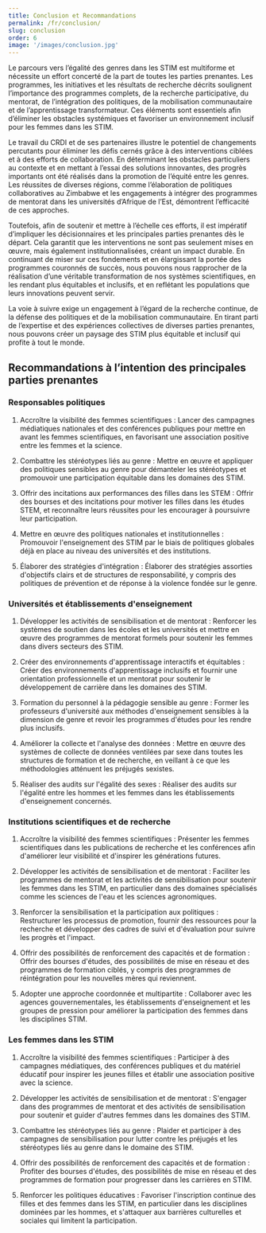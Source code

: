 ```yaml
---
title: Conclusion et Recommandations
permalink: /fr/conclusion/
slug: conclusion
order: 6
image: '/images/conclusion.jpg'
---
```


Le parcours vers l’égalité des genres dans les STIM est multiforme et nécessite un effort concerté de la part de toutes les parties prenantes. Les programmes, les initiatives et les résultats de recherche décrits soulignent l’importance des programmes complets, de la recherche participative, du mentorat, de l’intégration des politiques, de la mobilisation communautaire et de l’apprentissage transformateur. Ces éléments sont essentiels afin d’éliminer les obstacles systémiques et favoriser un environnement inclusif pour les femmes dans les STIM.

Le travail du CRDI et de ses partenaires illustre le potentiel de changements percutants pour éliminer les défis cernés grâce à des interventions ciblées et à des efforts de collaboration. En déterminant les obstacles particuliers au contexte et en mettant à l’essai des solutions innovantes, des progrès importants ont été réalisés dans la promotion de l’équité entre les genres. Les réussites de diverses régions, comme l’élaboration de politiques collaboratives au Zimbabwe et les engagements à intégrer des programmes de mentorat dans les universités d’Afrique de l’Est, démontrent l’efficacité de ces approches.

Toutefois, afin de soutenir et mettre à l’échelle ces efforts, il est impératif d’impliquer les décisionnaires et les principales parties prenantes dès le départ. Cela garantit que les interventions ne sont pas seulement mises en œuvre, mais également institutionnalisées, créant un impact durable. En continuant de miser sur ces fondements et en élargissant la portée des programmes couronnés de succès, nous pouvons nous rapprocher de la réalisation d’une véritable transformation de nos systèmes scientifiques, en les rendant plus équitables et inclusifs, et en reflétant les populations que leurs innovations peuvent servir. 

La voie à suivre exige un engagement à l’égard de la recherche continue, de la défense des politiques et de la mobilisation communautaire. En tirant parti de l’expertise et des expériences collectives de diverses parties prenantes, nous pouvons créer un paysage des STIM plus équitable et inclusif qui profite à tout le monde.

## Recommandations à l’intention des principales parties prenantes

### Responsables politiques

1. Accroître la visibilité des femmes scientifiques : Lancer des campagnes médiatiques nationales et des conférences publiques pour mettre en avant les femmes scientifiques, en favorisant une association positive entre les femmes et la science.

2. Combattre les stéréotypes liés au genre : Mettre en œuvre et appliquer des politiques sensibles au genre pour démanteler les stéréotypes et promouvoir une participation équitable dans les domaines des STIM.

3. Offrir des incitations aux performances des filles dans les STEM : Offrir des bourses et des incitations pour motiver les filles dans les études STEM, et reconnaître leurs réussites pour les encourager à poursuivre leur participation.

4. Mettre en œuvre des politiques nationales et institutionnelles : Promouvoir l'enseignement des STIM par le biais de politiques globales déjà en place au niveau des universités et des institutions.

5. Élaborer des stratégies d'intégration : Élaborer des stratégies assorties d'objectifs clairs et de structures de responsabilité, y compris des politiques de prévention et de réponse à la violence fondée sur le genre.

### Universités et établissements d'enseignement

1. Développer les activités de sensibilisation et de mentorat : Renforcer les systèmes de soutien dans les écoles et les universités et mettre en œuvre des programmes de mentorat formels pour soutenir les femmes dans divers secteurs des STIM.

2. Créer des environnements d'apprentissage interactifs et équitables : Créer des environnements d'apprentissage inclusifs et fournir une orientation professionnelle et un mentorat pour soutenir le développement de carrière dans les domaines des STIM.

3. Formation du personnel à la pédagogie sensible au genre : Former les professeurs d'université aux méthodes d'enseignement sensibles à la dimension de genre et revoir les programmes d'études pour les rendre plus inclusifs.

4. Améliorer la collecte et l'analyse des données : Mettre en œuvre des systèmes de collecte de données ventilées par sexe dans toutes les structures de formation et de recherche, en veillant à ce que les méthodologies atténuent les préjugés sexistes.

5. Réaliser des audits sur l'égalité des sexes : Réaliser des audits sur l'égalité entre les hommes et les femmes dans les établissements d'enseignement concernés.

### Institutions scientifiques et de recherche

1. Accroître la visibilité des femmes scientifiques : Présenter les femmes scientifiques dans les publications de recherche et les conférences afin d'améliorer leur visibilité et d'inspirer les générations futures.

2. Développer les activités de sensibilisation et de mentorat : Faciliter les programmes de mentorat et les activités de sensibilisation pour soutenir les femmes dans les STIM, en particulier dans des domaines spécialisés comme les sciences de l'eau et les sciences agronomiques.

3. Renforcer la sensibilisation et la participation aux politiques : Restructurer les processus de promotion, fournir des ressources pour la recherche et développer des cadres de suivi et d'évaluation pour suivre les progrès et l'impact.

4. Offrir des possibilités de renforcement des capacités et de formation : Offrir des bourses d'études, des possibilités de mise en réseau et des programmes de formation ciblés, y compris des programmes de réintégration pour les nouvelles mères qui reviennent.

5. Adopter une approche coordonnée et multipartite : Collaborer avec les agences gouvernementales, les établissements d'enseignement et les groupes de pression pour améliorer la participation des femmes dans les disciplines STIM.

### Les femmes dans les STIM

1. Accroître la visibilité des femmes scientifiques : Participer à des campagnes médiatiques, des conférences publiques et du matériel éducatif pour inspirer les jeunes filles et établir une association positive avec la science.

2. Développer les activités de sensibilisation et de mentorat : S'engager dans des programmes de mentorat et des activités de sensibilisation pour soutenir et guider d'autres femmes dans les domaines des STIM.

3. Combattre les stéréotypes liés au genre : Plaider et participer à des campagnes de sensibilisation pour lutter contre les préjugés et les stéréotypes liés au genre dans le domaine des STIM.

4. Offrir des possibilités de renforcement des capacités et de formation : Profiter des bourses d'études, des possibilités de mise en réseau et des programmes de formation pour progresser dans les carrières en STIM.

5. Renforcer les politiques éducatives : Favoriser l'inscription continue des filles et des femmes dans les STIM, en particulier dans les disciplines dominées par les hommes, et s'attaquer aux barrières culturelles et sociales qui limitent la participation.
